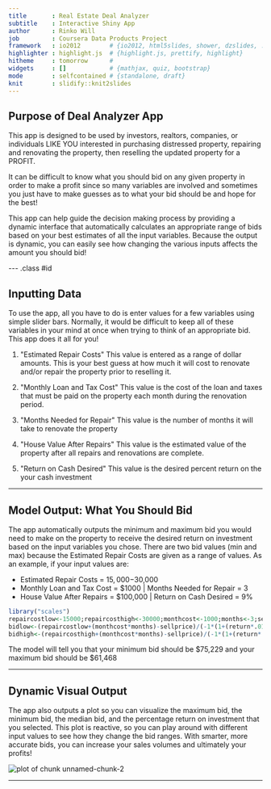 ```yaml
---
title       : Real Estate Deal Analyzer
subtitle    : Interactive Shiny App
author      : Rinko Will
job         : Coursera Data Products Project
framework   : io2012        # {io2012, html5slides, shower, dzslides, ...}
highlighter : highlight.js  # {highlight.js, prettify, highlight}
hitheme     : tomorrow      # 
widgets     : []            # {mathjax, quiz, bootstrap}
mode        : selfcontained # {standalone, draft}
knit        : slidify::knit2slides
---
```


## Purpose of Deal Analyzer App

This app is designed to be used by investors, realtors, companies, or individuals LIKE YOU interested
in purchasing distressed property, repairing and renovating the property, then reselling the 
updated property for a PROFIT.

It can be difficult to know what you should bid on any given property in order to make a profit since so many variables are involved and sometimes you just have to make guesses as to what your bid should be and hope for the best!

This app can help guide the decision making process by providing a dynamic interface that automatically calculates an appropriate range of bids based on your best estimates of all the input variables. Because the output is dynamic, you can easily see how changing the various inputs affects the amount you should bid!

--- .class #id 

## Inputting Data

To use the app, all you have to do is enter values for a few variables using simple slider bars. Normally, it would be difficult to keep all of these variables in your mind at once when trying to think of an appropriate bid. This app does it all for you!

1. "Estimated Repair Costs"
    This value is entered as a range of dollar amounts. This is your best guess at how much it will cost to renovate and/or repair the property prior to reselling it.
        
2. "Monthly Loan and Tax Cost"
    This value is the cost of the loan and taxes that must be paid on the property each month during the renovation period.
    
3. "Months Needed for Repair"
    This value is the number of months it will take to renovate the property
    
4. "House Value After Repairs"
    This value is the estimated value of the property after all repairs and renovations are complete.
    
5. "Return on Cash Desired"
    This value is the desired percent return on the your cash investment

---

## Model Output: What You Should Bid

The app automatically outputs the minimum and maximum bid you would need to make on the property to receive the desired return on investment based on the input variables you chose. There are two bid values (min and max) because the Estimated Repair Costs are given as a range of values. As an example, if your input values are:  
* Estimated Repair Costs = $15,000-$30,000  
* Monthly Loan and Tax Cost = $1000 | Months Needed for Repair = 3  
* House Value After Repairs = $100,000 | Return on Cash Desired = 9%  


```r
library("scales")
repaircostlow<-15000;repaircosthigh<-30000;monthcost<-1000;months<-3;sellprice<-100000;return<-9
bidlow<-(repaircostlow+(monthcost*months)-sellprice)/(-1*(1+(return*.01)));bidlow <- dollar(round(bidlow,digits=0))
bidhigh<-(repaircosthigh+(monthcost*months)-sellprice)/(-1*(1+(return*.01)));bidhigh <- dollar(round(bidhigh,digits=0))
```
  
The model will tell you that your minimum bid should be $75,229 and your maximum bid should be $61,468

---

## Dynamic Visual Output

The app also outputs a plot so you can visualize the maximum bid, the minimum bid, the median bid, and the percentage return on investment that you selected. This plot is reactive, so you can play around with different input values to see how they change the bid ranges. With smarter, more accurate bids, you can increase your sales volumes and ultimately your profits!

![plot of chunk unnamed-chunk-2](assets/fig/unnamed-chunk-2-1.png)

---
